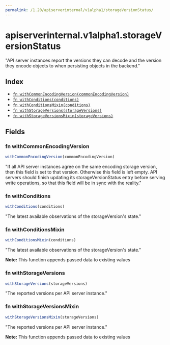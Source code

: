 ```yaml
---
permalink: /1.20/apiserverinternal/v1alpha1/storageVersionStatus/
---
```


# apiserverinternal.v1alpha1.storageVersionStatus

"API server instances report the versions they can decode and the version they encode objects to when persisting objects in the backend."

## Index

* [`fn withCommonEncodingVersion(commonEncodingVersion)`](#fn-withcommonencodingversion)
* [`fn withConditions(conditions)`](#fn-withconditions)
* [`fn withConditionsMixin(conditions)`](#fn-withconditionsmixin)
* [`fn withStorageVersions(storageVersions)`](#fn-withstorageversions)
* [`fn withStorageVersionsMixin(storageVersions)`](#fn-withstorageversionsmixin)

## Fields

### fn withCommonEncodingVersion

```ts
withCommonEncodingVersion(commonEncodingVersion)
```

"If all API server instances agree on the same encoding storage version, then this field is set to that version. Otherwise this field is left empty. API servers should finish updating its storageVersionStatus entry before serving write operations, so that this field will be in sync with the reality."

### fn withConditions

```ts
withConditions(conditions)
```

"The latest available observations of the storageVersion's state."

### fn withConditionsMixin

```ts
withConditionsMixin(conditions)
```

"The latest available observations of the storageVersion's state."

**Note:** This function appends passed data to existing values

### fn withStorageVersions

```ts
withStorageVersions(storageVersions)
```

"The reported versions per API server instance."

### fn withStorageVersionsMixin

```ts
withStorageVersionsMixin(storageVersions)
```

"The reported versions per API server instance."

**Note:** This function appends passed data to existing values
